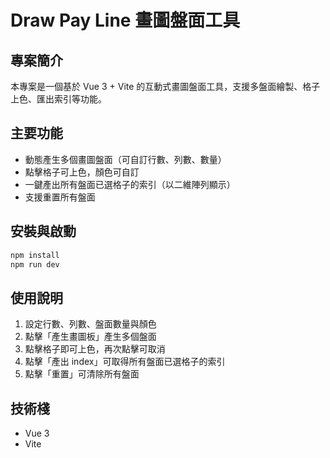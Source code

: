 # Draw Pay Line 畫圖盤面工具

## 專案簡介

本專案是一個基於 Vue 3 + Vite 的互動式畫圖盤面工具，支援多盤面繪製、格子上色、匯出索引等功能。

## 主要功能
- 動態產生多個畫圖盤面（可自訂行數、列數、數量）
- 點擊格子可上色，顏色可自訂
- 一鍵產出所有盤面已選格子的索引（以二維陣列顯示）
- 支援重置所有盤面

## 安裝與啟動
```bash
npm install
npm run dev
```

## 使用說明
1. 設定行數、列數、盤面數量與顏色
2. 點擊「產生畫圖板」產生多個盤面
3. 點擊格子即可上色，再次點擊可取消
4. 點擊「產出 index」可取得所有盤面已選格子的索引
5. 點擊「重置」可清除所有盤面


## 技術棧
- Vue 3
- Vite
